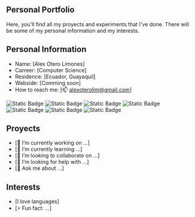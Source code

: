 ##  Personal Portfolio

Here, you'll find all my proyects and experiments that I've done. There will be some of my personal information and my interests.


## Personal Information
* Name: [Alex Otero Limones]
* Carreer: [Computer Science]
* Residence: [Ecuador, Guayaquil]
* Webside: [Comming soon]
* How to reach me: [📫 alexoterolim@gmail.com]

![Static Badge](https://img.shields.io/badge/Python-3776AB?style=for-the-badge&logo=python&logoColor=ffffff)
![Static Badge](https://img.shields.io/badge/HTML-E34F26?style=for-the-badge&logo=html5&logoColor=ffffff)
![Static Badge](https://img.shields.io/badge/CSS-1572B6?style=for-the-badge&logo=css3&logoColor=ffffff)
![Static Badge](https://img.shields.io/badge/Java%20Script-F7DF1E?style=for-the-badge&logo=javascript&logoColor=ffffff)
![Static Badge](https://img.shields.io/badge/Anki-80C2EE?style=for-the-badge&logo=anki&logoColor=ffffff)
![Static Badge](https://img.shields.io/badge/Netbeans-1B6AC6?style=for-the-badge&logo=apachenetbeanside&logoColor=ffffff)
![Static Badge](https://img.shields.io/badge/Mysql-4479A1?style=for-the-badge&logo=mysql&logoColor=ffffff)




## Proyects

* [🔭 I’m currently working on ...]
* [🌱 I’m currently learning ...]
* [👯 I’m looking to collaborate on ...]
* [🤔 I’m looking for help with ...]
* [💬 Ask me about ...]


## Interests
* [I love languages]
* [⚡ Fun fact: ...]
